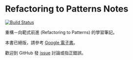 # Refactoring to Patterns Notes

[![Build Status](https://travis-ci.com/aquastripe/refactoring-to-patterns-notes.svg?branch=main)](https://travis-ci.com/aquastripe/refactoring-to-patterns-notes)

重構－向範式前進 (Refactoring to Patterns) 的學習筆記。

本書已絕版，請參考 [Google 電子書](https://books.google.com.tw/books/about/Refactoring_to_Patterns.html?id=ebBQAAAAMAAJ)。

歡迎到 GitHub 發 [issue](https://github.com/aquastripe/refactoring-to-patterns-notes/issues) 討論或指正錯誤。
